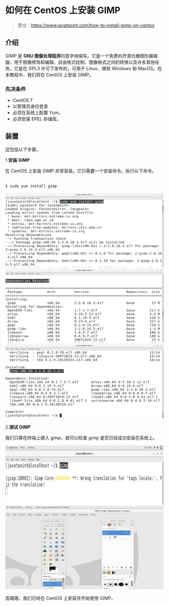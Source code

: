 # 如何在 CentOS 上安装 GIMP

> 原文：<https://www.javatpoint.com/how-to-install-gimp-on-centos>

## 介绍

GIMP 是 **GNU 图像处理程序**的首字母缩写。它是一个免费的开源光栅图形编辑器，用于图像修饰和编辑、自由格式绘制、图像格式之间的转换以及许多其他任务。它是在 GPL3 许可下发布的，可用于 Linux、微软 Windows 和 MacOS。在本教程中，我们将在 CentOS 上安装 GIMP。

### 先决条件

*   CentOS 7
*   以管理员身份登录
*   必须在系统上配置 Yum。
*   必须安装 EPEL 存储库。

## 装置

这包括以下步骤。

1.**安装 GIMP**

在 CentOS 上安装 GIMP 非常容易。它只需要一个安装命令。执行以下命令。

```

$ sudo yum install gimp 

```

![CentOS How to Install GIMP on CentOS](img/1aaeedc9fa540036d4cb8206f93a6272.png) ![CentOS How to Install GIMP on CentOS 1](img/c5732c9dacf94a2fd81070698496e2eb.png) ![CentOS How to Install GIMP on CentOS 2](img/8937e208e4d951045ec2bfce0e413c38.png)

2.**测试 GIMP**

我们只需在终端上键入 gimp，就可以检查 gimp 是否已经成功安装在系统上。

![CentOS How to Install GIMP on CentOS 3](img/f853bc03478f9481bae824bc7e90d112.png) ![CentOS How to Install GIMP on CentOS 4](img/25d81b816cb4f27555462af008dfabf3.png)

高珊珊，我们已经在 CentOS 上安装并开始使用 GIMP。